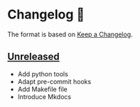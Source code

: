 # Changelog 📒

The format is based on [Keep a Changelog](https://keepachangelog.com/en/1.0.0/).

## [Unreleased]

- Add python tools
- Adapt pre-commit hooks
- Add Makefile file
- Introduce Mkdocs

[Unreleased]: https://github.com/iandronis/python-project-template/tree/develop

